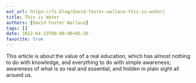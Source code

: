 ```yaml
---
ext_url: https://fs.blog/david-foster-wallace-this-is-water/
title: This is Water
authors: [David Foster Wallace]
tags: []
date: 2022-04-23T00:00:00+05:30
favorite: true
---
```

This article is about the value of a real education, which has almost nothing to do with knowledge, and everything to do with simple awareness; awareness of what is so real and essential, and hidden in plain sight all around us.
